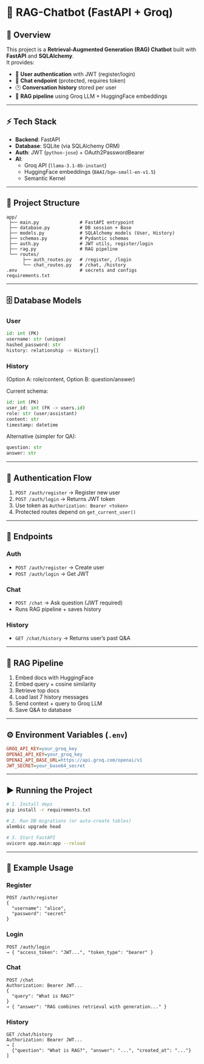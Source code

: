 # 🤖 RAG-Chatbot (FastAPI + Groq)

## 📌 Overview
This project is a **Retrieval-Augmented Generation (RAG) Chatbot** built with **FastAPI** and **SQLAlchemy**.  
It provides:
- 🔐 **User authentication** with JWT (register/login)  
- 💬 **Chat endpoint** (protected, requires token)  
- 🕑 **Conversation history** stored per user  
- 🧠 **RAG pipeline** using Groq LLM + HuggingFace embeddings  

---

## ⚡ Tech Stack
- **Backend**: FastAPI  
- **Database**: SQLite (via SQLAlchemy ORM)  
- **Auth**: JWT (`python-jose`) + OAuth2PasswordBearer  
- **AI**:  
  - Groq API (`llama-3.1-8b-instant`)  
  - HuggingFace embeddings (`BAAI/bge-small-en-v1.5`)  
  - Semantic Kernel  

---

## 📂 Project Structure
```
app/
 ├── main.py               # FastAPI entrypoint
 ├── database.py           # DB session + Base
 ├── models.py             # SQLAlchemy models (User, History)
 ├── schemas.py            # Pydantic schemas
 ├── auth.py               # JWT utils, register/login
 ├── rag.py                # RAG pipeline
 └── routes/
      ├── auth_routes.py   # /register, /login
      └── chat_routes.py   # /chat, /history
.env                       # secrets and configs
requirements.txt
```

---

## 🗄 Database Models

### User
```python
id: int (PK)
username: str (unique)
hashed_password: str
history: relationship -> History[]
```

### History  
(Option A: role/content, Option B: question/answer)  

Current schema:
```python
id: int (PK)
user_id: int (FK -> users.id)
role: str (user/assistant)
content: str
timestamp: datetime
```

Alternative (simpler for QA):
```python
question: str
answer: str
```

---

## 🔐 Authentication Flow
1. `POST /auth/register` → Register new user  
2. `POST /auth/login` → Returns JWT token  
3. Use token as `Authorization: Bearer <token>`  
4. Protected routes depend on `get_current_user()`  

---

## 🚀 Endpoints

### Auth
- `POST /auth/register` → Create user  
- `POST /auth/login` → Get JWT  

### Chat
- `POST /chat` → Ask question (JWT required)  
- Runs RAG pipeline + saves history  

### History
- `GET /chat/history` → Returns user’s past Q&A  

---

## 🧠 RAG Pipeline
1. Embed docs with HuggingFace  
2. Embed query + cosine similarity  
3. Retrieve top docs  
4. Load last 7 history messages  
5. Send context + query to Groq LLM  
6. Save Q&A to database  

---

## ⚙️ Environment Variables (`.env`)
```ini
GROQ_API_KEY=your_groq_key
OPENAI_API_KEY=your_groq_key
OPENAI_API_BASE_URL=https://api.groq.com/openai/v1
JWT_SECRET=your_base64_secret
```

---

## ▶️ Running the Project
```bash
# 1. Install deps
pip install -r requirements.txt

# 2. Run DB migrations (or auto-create tables)
alembic upgrade head

# 3. Start FastAPI
uvicorn app.main:app --reload
```

---

## 📌 Example Usage

### Register
```http
POST /auth/register
{
  "username": "alice",
  "password": "secret"
}
```

### Login
```http
POST /auth/login
→ { "access_token": "JWT...", "token_type": "bearer" }
```

### Chat
```http
POST /chat
Authorization: Bearer JWT...
{
  "query": "What is RAG?"
}
→ { "answer": "RAG combines retrieval with generation..." }
```

### History
```http
GET /chat/history
Authorization: Bearer JWT...
→ [
  {"question": "What is RAG?", "answer": "...", "created_at": "..."}
]
```
